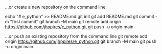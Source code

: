 …or create a new repository on the command line

echo "# e_python" >> README.md
git init
git add README.md
git commit -m "first commit"
git branch -M main
git remote add origin https://github.com/jhppires/e_python.git
git push -u origin main

…or push an existing repository from the command line
git remote add origin https://github.com/jhppires/e_python.git
git branch -M main
git push -u origin main